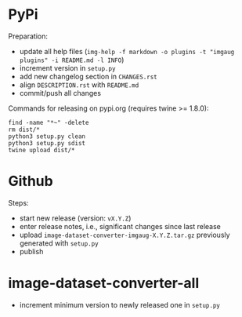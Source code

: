 PyPi
====

Preparation:

* update all help files (`img-help -f markdown -o plugins -t "imgaug plugins" -i README.md -l INFO`)
* increment version in `setup.py`
* add new changelog section in `CHANGES.rst`
* align `DESCRIPTION.rst` with `README.md`  
* commit/push all changes

Commands for releasing on pypi.org (requires twine >= 1.8.0):

```
find -name "*~" -delete
rm dist/*
python3 setup.py clean
python3 setup.py sdist
twine upload dist/*
```


Github
======

Steps:

* start new release (version: `vX.Y.Z`)
* enter release notes, i.e., significant changes since last release
* upload `image-dataset-converter-imgaug-X.Y.Z.tar.gz` previously generated with `setup.py`
* publish


image-dataset-converter-all
===========================

* increment minimum version to newly released one in `setup.py`
